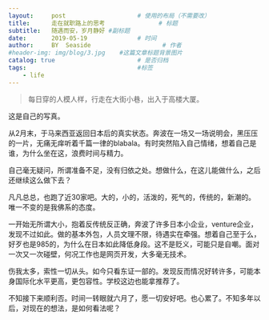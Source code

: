 ```yaml
---
layout:     post                    # 使用的布局（不需要改）
title:      走在就职路上的思考               # 标题 
subtitle:   随遇而安，岁月静好 #副标题
date:       2019-05-19              # 时间
author:     BY  Seaside                    # 作者
#header-img: img/blog/3.jpg    #这篇文章标题背景图片
catalog: true                       # 是否归档
tags:                               #标签
    - life
---
```


> 每日穿的人模人样，行走在大街小巷，出入于高楼大厦。

这是自己的写真。

从2月末，于马来西亚返回日本后的真实状态。奔波在一场又一场说明会，黑压压的一片，无痛无痒听着千篇一律的blabala。有时突然陷入自己情绪，想着自己是谁，为什么坐在这，浪费时间与精力。

自己毫无疑问，所谓准备不足，没有归依之处。想做什么，在这儿能做什么，之后还继续这么做下去？

凡凡总总，也跑了近30家吧。大的，小的，活泼的，死气的，传统的，新潮的。唯一不变的是我佛系的态度。

一开始无所谓大小，抱着反传统反正确，奔波了许多日本小企业，venture企业，发现不过如此。做的基本外包，人员文理不限，待遇实在牵强。想着自己至于么，好歹也是985的，为什么在日本如此降低身段。这不是贬义，可能只是自嘲。面对一次又一次碰壁，何况工作也是网页开发，大多毫无技术。

伤我太多，索性一切从头。如今只看东证一部的。发现反而情况好转许多，可能本身国际化水平更高，更包容性。学校这边也能拿推荐了。

不知接下来顺利否。时间一转眼就六月了，愿一切安好吧。也心累了。不知多年以后，对现在的想法，是如何看法呢？


